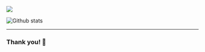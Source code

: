 
![](https://i.imgur.com/53zKycF.jpg)


<!-- Put the link to this slide here so people can follow -->
![Github stats](https://github-readme-stats.vercel.app/api?username=sky777666)


---

### Thank you! 🙂


